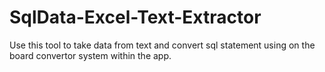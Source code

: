# SqlData-Excel-Text-Extractor

Use this tool to take data from text and convert sql statement using on the board convertor system within the app.

